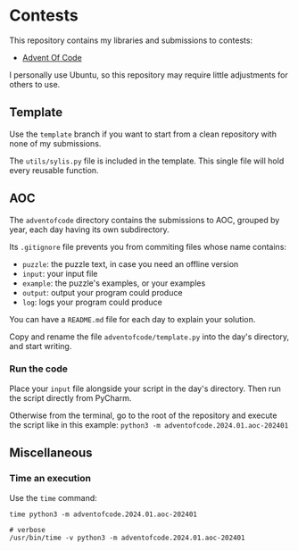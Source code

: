 # Contests

This repository contains my libraries and submissions to contests:

- [Advent Of Code](https://adventofcode.com/)

I personally use Ubuntu, so this repository may require little adjustments for others to use.

## Template

Use the `template` branch if you want to start from a clean repository with none of my submissions.

The `utils/sylis.py` file is included in the template. This single file will hold every reusable function.

## AOC

The `adventofcode` directory contains the submissions to AOC, grouped by year, each day having its own subdirectory.

Its `.gitignore` file prevents you from commiting files whose name contains:

- `puzzle`: the puzzle text, in case you need an offline version
- `input`: your input file
- `example`: the puzzle's examples, or your examples
- `output`: output your program could produce
- `log`: logs your program could produce

You can have a `README.md` file for each day to explain your solution.

Copy and rename the file `adventofcode/template.py` into the day's directory,
and start writing.

### Run the code

Place your `input` file alongside your script in the day's directory.
Then run the script directly from PyCharm.

Otherwise from the terminal, go to the root of the repository and execute the script like in this example: `python3 -m adventofcode.2024.01.aoc-202401`

## Miscellaneous

### Time an execution

Use the `time` command:

```
time python3 -m adventofcode.2024.01.aoc-202401

# verbose
/usr/bin/time -v python3 -m adventofcode.2024.01.aoc-202401
```
